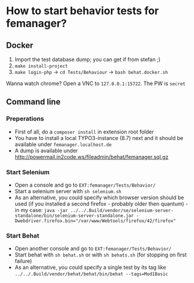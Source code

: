 # How to start behavior tests for femanager?

## Docker

1. Import the test database dump; you can get if from stefan ;)
1. `make install-project`
1. `make login-php` -> `cd Tests/Behaviour` -> `bash behat.docker.sh`

Wanna watch chrome? Open a VNC to `127.0.0.1:15722`. The PW is `secret`

## Command line

### Preperations

* First of all, do a `composer install` in extension root folder
* You have to install a local TYPO3-instance (8.7) next and it should be available under `femanager.localhost.de`
* A dump is available under http://powermail.in2code.ws/fileadmin/behat/femanager.sql.gz

### Start Selenium

* Open a console and go to `EXT:femanager/Tests/Behavior/`
* Start a selenium server with `sh selenium.sh`
* As an alternative, you could specify which browser version should be used (if you installed a second firefox - probably older then quantum) - in my case: 
`java -jar ../../.Build/vendor/se/selenium-server-standalone/bin/selenium-server-standalone.jar -Dwebdriver.firefox.bin="/var/www/Webtools/firefox/42/firefox"`

### Start Behat

* Open another console and go to `EXT:femanager/Tests/Behavior/`
* Start behat with `sh behat.sh` or with `sh behats.sh` (for stopping on first failure)
* As an alternative, you could specify a single test by its tag like `../../.Build/vendor/behat/behat/bin/behat --tags=Mod1Basic`
